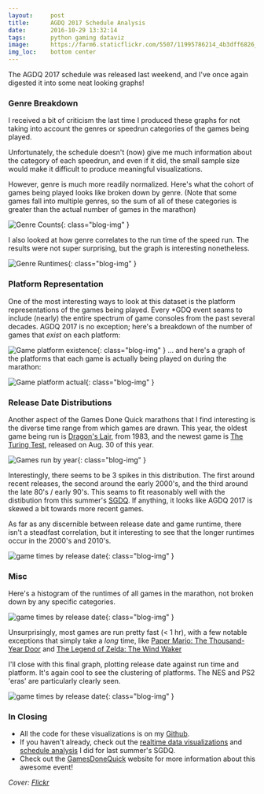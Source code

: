 ```yaml
---
layout:     post
title:      AGDQ 2017 Schedule Analysis
date:       2016-10-29 13:32:14
tags:       python gaming dataviz
image:	    https://farm6.staticflickr.com/5507/11995786214_4b3dff6826_k_d.jpg
img_loc:    bottom center
---
```


The AGDQ 2017 schedule was released last weekend, and I've once again digested it into some neat looking graphs!<!--break-->

### Genre Breakdown

I received a bit of criticism the last time I produced these graphs for not taking into account the genres or speedrun categories of the games being played.

Unfortunately, the schedule doesn't (now) give me much information about the category of each speedrun, and even if it did, the small sample size would make it difficult to produce meaningful visualizations.

However, genre is much more readily normalized. Here's what the cohort of games being played looks like broken down by genre. (Note that some games fall into multiple genres, so the sum of all of these categories is greater than the actual number of games in the marathon)

![Genre Counts](/img/agdq-2017-graphs/genre_counts.png){: class="blog-img" }

I also looked at how genre correlates to the run time of the speed run. The results were not super surprising, but the graph is interesting nonetheless.

![Genre Runtimes](/img/agdq-2017-graphs/genre_runtimes.png){: class="blog-img" }

### Platform Representation

One of the most interesting ways to look at this dataset is the platform representations of the games being played. Every \*GDQ event seams to include (nearly) the entire spectrum of game consoles from the past several decades. AGDQ 2017 is no exception; here's a breakdown of the number of games that *exist* on each platform:

![Game platform existence](/img/agdq-2017-graphs/general_platform_counts.png){: class="blog-img" }
... and here's a graph of the platforms that each game is actually being played on during the marathon:

![Game platform actual](/img/agdq-2017-graphs/platforms_run.png){: class="blog-img" }

### Release Date Distributions

Another aspect of the Games Done Quick marathons that I find interesting is the diverse time range from which games are drawn. This year, the oldest game being run is [Dragon's Lair](http://www.giantbomb.com/dragons-lair/3030-23/), from 1983, and the newest game is [The Turing Test](http://www.giantbomb.com/the-turing-test/3030-52970/), released on Aug. 30 of this year.

![Games run by year](/img/agdq-2017-graphs/num_games_by_year.png){: class="blog-img" }

Interestingly, there seems to be 3 spikes in this distribution. The first around recent releases, the second around the early 2000's, and the third around the late 80's / early 90's. This seams to fit reasonably well with the distibution from this summer's [SGDQ](/blog/2016/06/25/SGDQ-2016-Schedule-Analysis/). If anything, it looks like AGDQ 2017 is skewed a bit towards more recent games.

As far as any discernible between release date and game runtime, there isn't a steadfast correlation, but it interesting to see that the longer runtimes occur in the 2000's and 2010's.

![game times by release date](/img/agdq-2017-graphs/time_by_release_date.png){: class="blog-img" }

### Misc

Here's a histogram of the runtimes of all games in the marathon, not broken down by any specific categories.

![game times by release date](/img/agdq-2017-graphs/time_to_run_histogram.png){: class="blog-img" }

Unsurprisingly, most games are run pretty fast (< 1 hr), with a few notable exceptions that simply take a *long* time, like [Paper Mario: The Thousand-Year Door](http://www.giantbomb.com/paper-mario-the-thousand-year-door/3030-7481/) and [The Legend of Zelda: The Wind Waker](http://www.giantbomb.com/the-legend-of-zelda-the-wind-waker/3030-18508/)

I'll close with this final graph, plotting release date against run time and platform. It's again cool to see the clustering of platforms. The NES and PS2 'eras' are particularly clearly seen.

![game times by release date](/img/agdq-2017-graphs/running_time_v_release_date.png){: class="blog-img" }

### In Closing
* All the code for these visualizations is on my [Github](https://github.com/bcongdon/agdq-2017-schedule-analysis).
* If you haven't already, check out the [realtime data visualizations](http://gdqstat.us/) and [schedule analysis](/blog/2016/06/25/SGDQ-2016-Schedule-Analysis/) I did for last summer's SGDQ.
* Check out the [GamesDoneQuick](https://gamesdonequick.com/) website for more information about this awesome event!

*Cover: [Flickr](https://www.flickr.com/photos/city-amsterdam/11995786214/in/pool-publicdomain/)*